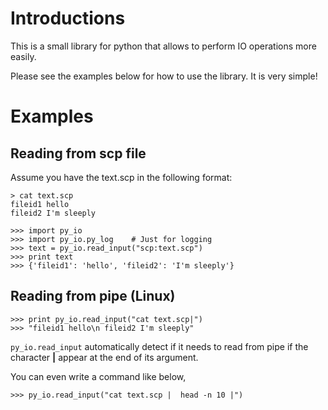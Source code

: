 # Introductions #
This is a small library for python that allows to perform IO operations more easily.

Please see the examples below for how to use the library. It is very simple!

# Examples #
## Reading from scp file ##
Assume you have the text.scp in the following format:
```
> cat text.scp
fileid1 hello
fileid2 I'm sleeply
```


```
>>> import py_io
>>> import py_io.py_log    # Just for logging
>>> text = py_io.read_input("scp:text.scp")
>>> print text
>>> {'fileid1': 'hello', 'fileid2': 'I'm sleeply'}
```

## Reading from pipe (Linux) ##
```
>>> print py_io.read_input("cat text.scp|")
>>> "fileid1 hello\n fileid2 I'm sleeply"
```

``py_io.read_input`` automatically detect if it needs to read from pipe if the character __|__ appear
at the end of its argument.

You can even write a command like below,
```
>>> py_io.read_input("cat text.scp |  head -n 10 |")
```
